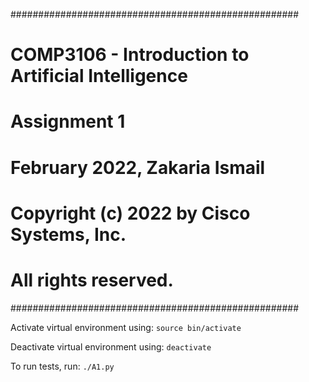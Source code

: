 ####################################################
# COMP3106 - Introduction to Artificial Intelligence
# Assignment 1

# February 2022, Zakaria Ismail

# Copyright (c) 2022 by Cisco Systems, Inc. 
# All rights reserved.
####################################################

Activate virtual environment using:
`source bin/activate`

Deactivate virtual environment using:
`deactivate`

To run tests, run:
`./A1.py`


